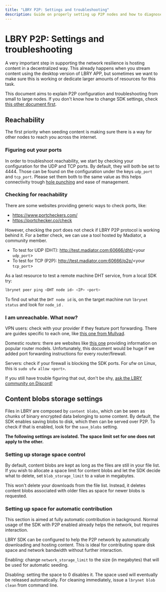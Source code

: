 ```yaml
---
title: "LBRY P2P: Settings and troubleshooting"
description: Guide on properly setting up P2P nodes and how to diagnose/fix common issues.
---
```


# LBRY P2P: Settings and troubleshooting

A very important step in supporting the network resilience is hosting content in a decentralized way. This already happens when you stream content using the desktop version of LBRY APP, but sometimes we want to make sure this is working or dedicate larger amounts of resources for this task.

This document aims to explain P2P configuration and troubleshooting from small to large nodes. If you don't know how to change SDK settings, check [this other document first](https://lbry.tech/resources/daemon-settings).

## Reachability
The first priority when seeding content is making sure there is a way for other nodes to reach you across the internet.

### Figuring out your ports
In order to troubleshoot reachability, we start by checking your configuration for the UDP and TCP ports. By default, they will both be set to 4444. Those can be found on the configuration under the keys `udp_port` and `tcp_port`. Please set them both to the same value as this helps connectivity trough [hole punching](https://en.wikipedia.org/wiki/Hole_punching_(networking)) and ease of management.

### Checking for reachability
There are some websites providing generic ways to check ports, like:
- https://www.portcheckers.com/
- https://portchecker.co/check

However, checking the port does not check if LBRY P2P protocol is working behind it. For a better check, we can use a tool hosted by Madiator, a community member.
- To test for UDP (DHT): http://test.madiator.com:60666/dht/<your `udp_port`>
- To test for TCP (P2P): http://test.madiator.com:60666/p2p/<your `tcp_port`>

As a last resource to test a remote machine DHT service, from a local SDK try:
```bash
lbrynet peer ping <DHT node id> <IP> <port>
```

To find out what the `DHT node id` is, on the target machine run `lbrynet status` and look for `node_id` .

### I am unreachable. What now?

VPN users: check with your provider if they feature port forwarding. There are guides specific to each one, like [this one from Mullvad](https://mullvad.net/en/help/port-forwarding-and-mullvad/).

Domestic routers: there are websites like [this one](https://portforward.com/how-to-port-forward/) providing information on popular router models. Unfortunately, this document would be huge if we added port forwarding instructions for every router/firewall.

Servers: check if your firewall is blocking the SDK ports. For ufw on Linux, this is `sudo ufw allow <port>`.

If you still have trouble figuring that out, don't be shy, [ask the LBRY community on Discord!](https://chat.lbry.com/)

## Content blobs storage settings

Files in LBRY are composed by `content blobs`, which can be seen as chunks of binary encrypted data belonging to some content. By default, the SDK enables saving blobs to disk, which then can be served over P2P. To check if that is enabled, look for the `save_blobs` setting.

**The following settings are isolated. The space limit set for one does not apply to the other.**

### Setting up storage space control

By default, content blobs are kept as long as the files are still in your file list. If you wish to allocate a space limit for content blobs and let the SDK decide what to delete, set `blob_storage_limit` to a value in megabytes.

This won't delete your downloads from the file list. Instead, it deletes content blobs associated with older files as space for newer blobs is requested.


### Setting up space for automatic contribution

This section is aimed at fully automatic contribution in background. Normal usage of the SDK with P2P enabled already helps the network, but requires interaction.

LBRY SDK can be configured to help the P2P network by automatically downloading and hosting content. This is ideal for contributing spare disk space and network bandwidth without further interaction.

Enabling: change `network_storage_limit` to the size (in megabytes) that will be used for automatic seeding.

Disabling: setting the space to 0 disables it. The space used will eventually be released automatically. For cleaning immediately, issue a `lbrynet blob clean` from command line.
